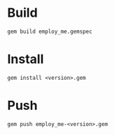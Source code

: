 # Build

```
gem build employ_me.gemspec
```

# Install
```
gem install <version>.gem
```

# Push
```
gem push employ_me-<version>.gem
```